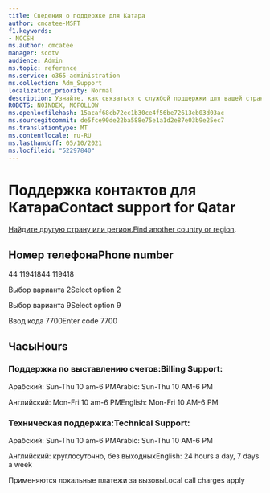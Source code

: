 ```yaml
---
title: Сведения о поддержке для Катара
author: cmcatee-MSFT
f1.keywords:
- NOCSH
ms.author: cmcatee
manager: scotv
audience: Admin
ms.topic: reference
ms.service: o365-administration
ms.collection: Adm_Support
localization_priority: Normal
description: Узнайте, как связаться с службой поддержки для вашей страны или региона.
ROBOTS: NOINDEX, NOFOLLOW
ms.openlocfilehash: 15acaf68cb72ec1b30ce4f56be72613eb03d03ac
ms.sourcegitcommit: de5fce90de22ba588e75e1a1d2e87e03b9e25ec7
ms.translationtype: MT
ms.contentlocale: ru-RU
ms.lasthandoff: 05/10/2021
ms.locfileid: "52297840"
---
```

# <a name="contact-support-for-qatar"></a><span data-ttu-id="402ac-103">Поддержка контактов для Катара</span><span class="sxs-lookup"><span data-stu-id="402ac-103">Contact support for Qatar</span></span>

<span data-ttu-id="402ac-104">[Найдите другую страну или регион.](../../business-video/get-help-support.md)</span><span class="sxs-lookup"><span data-stu-id="402ac-104">[Find another country or region](../../business-video/get-help-support.md).</span></span>

## <a name="phone-number"></a><span data-ttu-id="402ac-105">Номер телефона</span><span class="sxs-lookup"><span data-stu-id="402ac-105">Phone number</span></span>
<span data-ttu-id="402ac-106">44 119418</span><span class="sxs-lookup"><span data-stu-id="402ac-106">44 119418</span></span>

<span data-ttu-id="402ac-107">Выбор варианта 2</span><span class="sxs-lookup"><span data-stu-id="402ac-107">Select option 2</span></span>

<span data-ttu-id="402ac-108">Выбор варианта 9</span><span class="sxs-lookup"><span data-stu-id="402ac-108">Select option 9</span></span>

<span data-ttu-id="402ac-109">Ввод кода 7700</span><span class="sxs-lookup"><span data-stu-id="402ac-109">Enter code 7700</span></span>

## <a name="hours"></a><span data-ttu-id="402ac-110">Часы</span><span class="sxs-lookup"><span data-stu-id="402ac-110">Hours</span></span>
### <a name="billing-support"></a><span data-ttu-id="402ac-111">Поддержка по выставлению счетов:</span><span class="sxs-lookup"><span data-stu-id="402ac-111">Billing Support:</span></span>

<span data-ttu-id="402ac-112">Арабский: Sun-Thu 10 am-6 PM</span><span class="sxs-lookup"><span data-stu-id="402ac-112">Arabic: Sun-Thu 10 AM-6 PM</span></span>

<span data-ttu-id="402ac-113">Английский: Mon-Fri 10 am-6 PM</span><span class="sxs-lookup"><span data-stu-id="402ac-113">English: Mon-Fri 10 AM-6 PM</span></span>

### <a name="technical-support"></a><span data-ttu-id="402ac-114">Техническая поддержка:</span><span class="sxs-lookup"><span data-stu-id="402ac-114">Technical Support:</span></span>

<span data-ttu-id="402ac-115">Арабский: Sun-Thu 10 am-6 PM</span><span class="sxs-lookup"><span data-stu-id="402ac-115">Arabic: Sun-Thu 10 AM-6 PM</span></span>

<span data-ttu-id="402ac-116">Английский: круглосуточно, без выходных</span><span class="sxs-lookup"><span data-stu-id="402ac-116">English: 24 hours a day, 7 days a week</span></span>

<span data-ttu-id="402ac-117">Применяются локальные платежи за вызовы</span><span class="sxs-lookup"><span data-stu-id="402ac-117">Local call charges apply</span></span>
